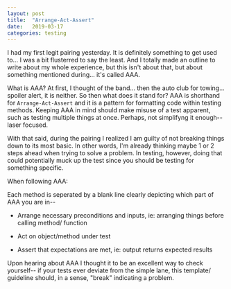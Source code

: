 ```yaml
---
layout: post
title:  "Arrange-Act-Assert"
date:   2019-03-17
categories: testing
---
```


I had my first legit pairing yesterday. It is definitely something to get used to... I was a bit flusterred to say the least. And I totally made an outline to write about my whole experience, but this isn't about that, but about something mentioned during... it's called AAA.

What is AAA? At first, I thought of the band... then the auto club for towing... spoiler alert, it is neither. So then what does it stand for? AAA is shorthand for `Arrange-Act-Assert` and it is a pattern for formatting code within testing methods. Keeping AAA in mind should make misuse of a test apparent, such as testing multiple things at once. Perhaps, not simplifyng it enough-- laser focused.

With that said, during the pairing I realized I am guilty of not breaking things down to its most basic. In other words, I'm already thinking maybe 1 or 2 steps ahead when trying to solve a problem. In testing, however, doing that could potentially muck up the test since you should be testing for something specific.

When following AAA:

Each method is seperated by a blank line clearly depicting which part of AAA you are in--

  - Arrange necessary preconditions and inputs, ie: arranging things before calling method/ function
  
  - Act on object/method under test
  
  - Assert that expectations are met, ie: output returns expected results
  
Upon hearing about AAA I thought it to be an excellent way to check yourself-- if your tests ever deviate from the simple lane, this template/ guideline should, in a sense, "break" indicating a problem.
